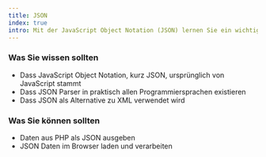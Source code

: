 ```yaml
--- 
title: JSON
index: true
intro: Mit der JavaScript Object Notation (JSON) lernen Sie ein wichtiges Austauschformat kennen.
---
```


### Was Sie wissen sollten

* Dass JavaScript Object Notation, kurz JSON,  ursprünglich von JavaScript stammt
* Dass JSON Parser in praktisch allen Programmiersprachen existieren
* Dass JSON als Alternative zu XML verwendet wird

### Was Sie können sollten
* Daten aus PHP als JSON ausgeben
* JSON Daten im Browser laden und verarbeiten
